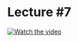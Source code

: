 # Lecture #7

[![Watch the video](https://img.youtube.com/vi/lmvhaA5syQc/0.jpg)](https://www.youtube.com/watch?v=lmvhaA5syQc&list=PL-h0BZdG_K4mfItKR5nUChmnuus-q-Tbc&index=7)
